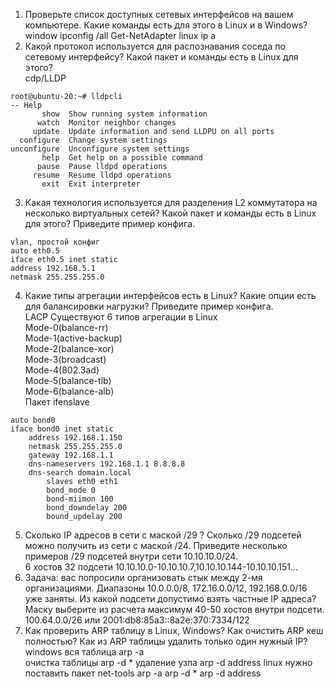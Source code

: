 1. Проверьте список доступных сетевых интерфейсов на вашем компьютере. Какие команды есть для этого в Linux и в Windows?  
window 
ipconfig /all 
Get-NetAdapter
linux
ip a
2. Какой протокол используется для распознавания соседа по сетевому интерфейсу? Какой пакет и команды есть в Linux для этого?  
cdp/LLDP 
```
root@ubuntu-20:~# lldpcli
-- Help
       show  Show running system information
      watch  Monitor neighbor changes
     update  Update information and send LLDPU on all ports
  configure  Change system settings
unconfigure  Unconfigure system settings
       help  Get help on a possible command
      pause  Pause lldpd operations
     resume  Resume lldpd operations
       exit  Exit interpreter
```
3. Какая технология используется для разделения L2 коммутатора на несколько виртуальных сетей? Какой пакет и команды есть в Linux для этого? Приведите пример конфига.  
```
vlan, простой конфиг
auto eth0.5
iface eth0.5 inet static
address 192.168.5.1
netmask 255.255.255.0
```
4. Какие типы агрегации интерфейсов есть в Linux? Какие опции есть для балансировки нагрузки? Приведите пример конфига.  
LACP 
Существуют 6 типов агрегации в Linux   
Mode-0(balance-rr)   
Mode-1(active-backup)  
Mode-2(balance-xor)   
Mode-3(broadcast)  
Mode-4(802.3ad)  
Mode-5(balance-tlb)  
Mode-6(balance-alb)  
Пакет ifenslave
```
auto bond0
iface bond0 inet static
    address 192.168.1.150
    netmask 255.255.255.0    
    gateway 192.168.1.1
    dns-nameservers 192.168.1.1 8.8.8.8
    dns-search domain.local
        slaves eth0 eth1
        bond_mode 0
        bond-miimon 100
        bond_downdelay 200
        bound_updelay 200
```
5. Сколько IP адресов в сети с маской /29 ? Сколько /29 подсетей можно получить из сети с маской /24. Приведите несколько примеров /29 подсетей внутри сети 10.10.10.0/24.  
6 хостов
32 подсети
10.10.10.0-10.10.10.7,10.10.10.144-10.10.10.151...
6. Задача: вас попросили организовать стык между 2-мя организациями. Диапазоны 10.0.0.0/8, 172.16.0.0/12, 192.168.0.0/16 уже заняты. Из какой подсети допустимо взять частные IP адреса? Маску выберите из расчета максимум 40-50 хостов внутри подсети.
100.64.0.0/26 или 2001:db8:85a3::8a2e:370:7334/122
7. Как проверить ARP таблицу в Linux, Windows? Как очистить ARP кеш полностью? Как из ARP таблицы удалить только один нужный IP?
windows 
вся таблица arp -a  
очистка таблицы arp -d *
удаление узла arp -d address
linux
нужно поставить пакет net-tools
arp -a
arp -d *
arp -d address 

